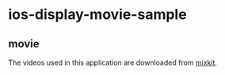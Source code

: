 # ios-display-movie-sample

## movie

The videos used in this application are downloaded from [mixkit](https://mixkit.co/free-stock-video/curvy-road-on-a-tree-covered-hill-41537/).
